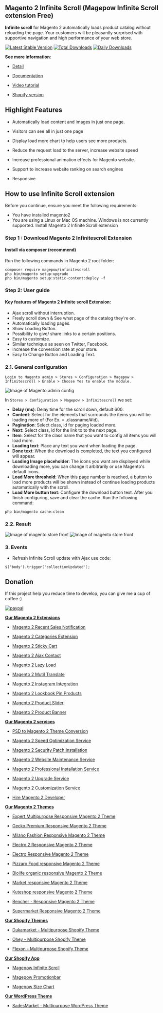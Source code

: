 
## Magento 2 Infinite Scroll (Magepow Infinite Scroll extension Free)

**Infinite scroll** for Magento 2 automatically loads product catalog without reloading the page. Your customers will be pleasantly surprised with supportive navigation and high performance of your web store.

[![Latest Stable Version](https://poser.pugx.org/magepow/infinitescroll/v/stable)](https://packagist.org/packages/magepow/infinitescroll)
[![Total Downloads](https://poser.pugx.org/magepow/infinitescroll/downloads)](https://packagist.org/packages/magepow/infinitescroll)
[![Daily Downloads](https://poser.pugx.org/magepow/infinitescroll/d/daily)](https://packagist.org/packages/magepow/infinitescroll)

**See more information**:

- [Detail](https://magepow.com/magento-2-infinite-scroll-extension.html)

- [Documentation](https://docs.alothemes.com/m2/extension/infinitescroll/)

- [Video tutorial](https://www.youtube.com/watch?v=gTemvUzrOJg&t=57s)

- [Shopify version](https://apps.shopify.com/magepow-infinite-scroll)

## Highlight Features

- Automatically load content and images in just one page.

- Visitors can see all in just one page

- Display load more chart to help users see more products.

- Reduce the request load to the server, increase website speed

- Increase professional animation effects for Magento website.

- Support to increase website ranking on search engines

- Responsive

## How to use Infinite Scroll extension
Before you continue, ensure you meet the following requirements:

  * You have installed magento2
  * You are using a Linux or Mac OS machine. Windows is not currently supported.
  Install Magento 2 Infinite Scroll extension

### Step 1 : Download Magento 2 Infinitescroll Extension

 #### Install via composer (recommend)
Run the following commands in Magento 2 root folder:
```
composer require magepow/infinitescroll
php bin/magento setup:upgrade
php bin/magento setup:static-content:deploy -f
```

### Step 2: User guide
  #### Key features of Magento 2 Infinite scroll Extension:
  * Ajax scroll without interruption.
  * Freely scroll down & See what page of the catalog they're on.
  * Automatically loading pages.
  * Show Loading Button.
  * Possibility to give/ share links to a certain positions.
  * Easy to customize.
  * Similar technique as seen on Twitter, Facebook.
  * Increase the conversion rate at your store.
  * Easy to Change Button and Loading Text.

  ### 2.1. General configuration

  `Login to Magento admin > Stores > Configuration > Magepow > Infinitescroll > Enable > Choose Yes to enable the module.`
  
  ![Image of Magento admin config](https://github.com/magepow/magento2-infinitescroll/blob/master/media/backend_config.png)
  
   In `Stores > Configuration > Magepow > Infinitescroll` we set: 
   * **Delay (ms)**: Delay time for the scroll down, default 600.
   * **Content**: Select for the elements that surrounds the items you will be loading more of (For Ex. = .classname/#id).
   * **Pagination**: Select class, id for paging loaded more.
   * **Next**: Select class, id for the link to to the next page.
   * **Item**: Select for the class name that you want to config all items you will load more.
   * **Loading text**: Place any text you want when loading the page.
   * **Done text**: When the download is completed, the text you configured will appear.
   * **Loading Image placeholder**: The icons you want are displayed while downloading more, you can change it arbitrarily or use Magento's default icons.
   * **Load More threshold**: When this page number is reached, a button to load more products will be shown instead of continue loading products automatically with the scroll.
   * **Load More button text**: Configure the download button text.
   After you finish configuring, save and clear the cache.
   Run the following command:
   
   ```
   php bin/magento cache:clean
   ```
  ### 2.2. Result
   
   ![Image of magento store front](https://github.com/magepow/magento2-infinitescroll/blob/master/media/result_frontend_1.png)
   ![Image of magento store front](https://github.com/magepow/magento2-infinitescroll/blob/master/media/result_frontend_2.png)

  ### 3. Events
  * Refresh Infinite Scroll update with Ajax use code:
  ```
  $('body').trigger('collectionUpdated');
  ```
 ## Donation

If this project help you reduce time to develop, you can give me a cup of coffee :) 

[![paypal](https://www.paypalobjects.com/en_US/i/btn/btn_donateCC_LG.gif)](https://www.paypal.com/paypalme/alopay)

      
**[Our Magento 2 Extensions](https://magepow.com/magento-2-extensions.html)**

* [Magento 2 Recent Sales Notification](https://magepow.com/magento-2-recent-order-notification.html)

* [Magento 2 Categories Extension](https://magepow.com/magento-categories-extension.html)

* [Magento 2 Sticky Cart](https://magepow.com/magento-sticky-cart.html)

* [Magento 2 Ajax Contact](https://magepow.com/magento-ajax-contact-form.html)

* [Magento 2 Lazy Load](https://magepow.com/magento-lazy-load.html)

* [Magento 2 Mutil Translate](https://magepow.com/magento-multi-translate.html)

* [Magento 2 Instagram Integration](https://magepow.com/magento-2-instagram.html)

* [Magento 2 Lookbook Pin Products](https://magepow.com/lookbook-pin-products.html)

* [Magento 2 Product Slider](https://magepow.com/magento-product-slider.html)

* [Magento 2 Product Banner](https://magepow.com/magento-2-banner-slider.html)

**[Our Magento 2 services](https://magepow.com/magento-services.html)**

* [PSD to Magento 2 Theme Conversion](https://alothemes.com/psd-to-magento-theme-conversion.html)

* [Magento 2 Speed Optimization Service](https://magepow.com/magento-speed-optimization-service.html)

* [Magento 2 Security Patch Installation](https://magepow.com/magento-security-patch-installation.html)

* [Magento 2 Website Maintenance Service](https://magepow.com/website-maintenance-service.html)

* [Magento 2 Professional Installation Service](https://magepow.com/professional-installation-service.html)

* [Magento 2 Upgrade Service](https://magepow.com/magento-upgrade-service.html)

* [Magento 2 Customization Service](https://magepow.com/customization-service.html)

* [Hire Magento 2 Developer](https://magepow.com/hire-magento-developer.html)

**[Our Magento 2 Themes](https://alothemes.com/)**

* [Expert Multipurpose Responsive Magento 2 Theme](https://1.envato.market/c/1314680/275988/4415?u=https://themeforest.net/item/expert-premium-responsive-magento-2-and-1-support-rtl-magento-2-/21667789)

* [Gecko Premium Responsive Magento 2 Theme](https://1.envato.market/c/1314680/275988/4415?u=https://themeforest.net/item/gecko-responsive-magento-2-theme-rtl-supported/24677410)

* [Milano Fashion Responsive Magento 2 Theme](https://1.envato.market/c/1314680/275988/4415?u=https://themeforest.net/item/milano-fashion-responsive-magento-1-2-theme/12141971)

* [Electro 2 Responsive Magento 2 Theme](https://1.envato.market/c/1314680/275988/4415?u=https://themeforest.net/item/electro2-premium-responsive-magento-2-rtl-supported/26875864)

* [Electro Responsive Magento 2 Theme](https://1.envato.market/c/1314680/275988/4415?u=https://themeforest.net/item/electro-responsive-magento-1-2-theme/17042067)

* [Pizzaro Food responsive Magento 2 Theme](https://1.envato.market/c/1314680/275988/4415?u=https://themeforest.net/item/pizzaro-food-responsive-magento-1-2-theme/19438157)

* [Biolife organic responsive Magento 2 Theme](https://1.envato.market/c/1314680/275988/4415?u=https://themeforest.net/item/biolife-organic-food-magento-2-theme-rtl-supported/25712510)

* [Market responsive Magento 2 Theme](https://1.envato.market/c/1314680/275988/4415?u=https://themeforest.net/item/market-responsive-magento-2-theme/22997928)

* [Kuteshop responsive Magento 2 Theme](https://1.envato.market/c/1314680/275988/4415?u=https://themeforest.net/item/kuteshop-multipurpose-responsive-magento-1-2-theme/12985435)

* [Bencher - Responsive Magento 2 Theme](https://1.envato.market/c/1314680/275988/4415?u=https://themeforest.net/item/bencher-responsive-magento-1-2-theme/15787772)

* [Supermarket Responsive Magento 2 Theme](https://1.envato.market/c/1314680/275988/4415?u=https://themeforest.net/item/supermarket-responsive-magento-1-2-theme/18447995)

**[Our Shopify Themes](https://themeforest.net/user/alotheme)**

* [Dukamarket - Multipurpose Shopify Theme](https://1.envato.market/c/1314680/275988/4415?u=https://themeforest.net/item/dukamarket-multipurpose-shopify-theme/36158349)

* [Ohey - Multipurpose Shopify Theme](https://1.envato.market/c/1314680/275988/4415?u=https://themeforest.net/item/ohey-multipurpose-shopify-theme/34624195)

* [Flexon - Multipurpose Shopify Theme](https://1.envato.market/c/1314680/275988/4415?u=https://themeforest.net/item/flexon-multipurpose-shopify-theme/33461048)

**[Our Shopify App](https://apps.shopify.com/partners/maggicart)**

* [Magepow Infinite Scroll](https://apps.shopify.com/magepow-infinite-scroll)

* [Magepow Promotionbar](https://apps.shopify.com/magepow-promotionbar)

* [Magepow Size Chart](https://apps.shopify.com/magepow-size-chart)

**[Our WordPress Theme](https://themeforest.net/user/alotheme/portfolio)**

* [SadesMarket - Multipurpose WordPress Theme](https://1.envato.market/c/1314680/275988/4415?u=https://themeforest.net/item/sadesmarket-multipurpose-wordpress-theme/35369933)
